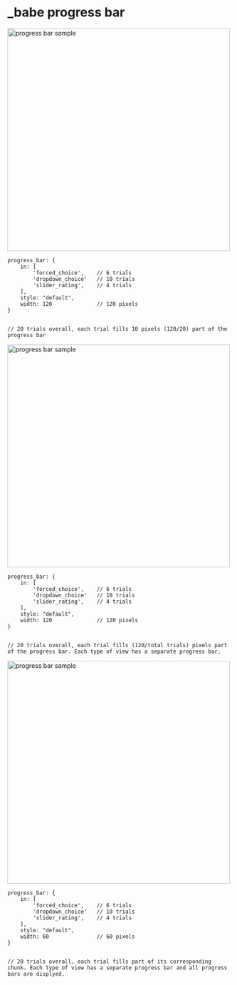 # \_babe progress bar

<img src='images/progress_samples/default.png' alt='progress bar sample' height='auto' width='500' />

```
progress_bar: {
    in: [
        'forced_choice', 	// 6 trials
        'dropdown_choice'	// 10 trials
        'slider_rating', 	// 4 trials
    ],
    style: "default",
    width: 120				// 120 pixels
}


// 20 trials overall, each trial fills 10 pixels (120/20) part of the progress bar
```

<img src='images/progress_samples/separate.png' alt='progress bar sample' height='auto' width='500' />

```
progress_bar: {
    in: [
        'forced_choice', 	// 6 trials
        'dropdown_choice'	// 10 trials
        'slider_rating', 	// 4 trials
    ],
    style: "default",
    width: 120				// 120 pixels
}


// 20 trials overall, each trial fills (120/total trials) pixels part of the progress bar. Each type of view has a separate progress bar.
```

<img src='images/progress_samples/chunks.png' alt='progress bar sample' height='auto' width='500' />

```
progress_bar: {
    in: [
        'forced_choice', 	// 6 trials
        'dropdown_choice'	// 10 trials
        'slider_rating', 	// 4 trials
    ],
    style: "default",
    width: 60				// 60 pixels
}


// 20 trials overall, each trial fills part of its corresponding chunk. Each type of view has a separate progress bar and all progress bars are displyed.
```